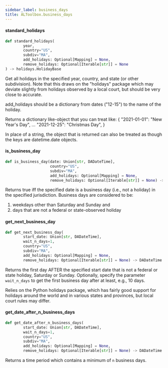 ```yaml
---
sidebar_label: business_days
title: ALToolbox.business_days
---
```


#### standard\_holidays

```python
def standard_holidays(
        year,
        country="US",
        subdiv="MA",
        add_holidays: Optional[Mapping] = None,
        remove_holidays: Optional[Iterable[str]] = None
) -> holidays.HolidayBase
```

Get all holidays in the specified year, country, and state (or other subdivision).
Note that this draws on the &quot;holidays&quot; package which may deviate slightly from
holidays observed by a local court, but should be very close to accurate.

add_holidays should be a dictionary from dates (&quot;12-15&quot;) to the name of the holiday.

Returns a dictionary like-object that you can treat like:
{
&quot;2021-01-01&quot;: &quot;New Year&#x27;s Day&quot;,
...
&quot;2021-12-25&quot;: &quot;Christmas Day&quot;,
}

In place of a string, the object that is returned can also be treated as though
the keys are datetime.date objects.

#### is\_business\_day

```python
def is_business_day(date: Union[str, DADateTime],
                    country="US",
                    subdiv="MA",
                    add_holidays: Optional[Mapping] = None,
                    remove_holidays: Optional[Iterable[str]] = None) -> bool
```

Returns true iff the specified date is a business day (i.e., not a holiday)
in the specified jurisdiction. Business days are considered to be:
1. weekdays other than Saturday and Sunday and
1. days that are not a federal or state-observed holiday

#### get\_next\_business\_day

```python
def get_next_business_day(
        start_date: Union[str, DADateTime],
        wait_n_days=1,
        country="US",
        subdiv="MA",
        add_holidays: Optional[Mapping] = None,
        remove_holidays: Optional[Iterable[str]] = None) -> DADateTime
```

Returns the first day AFTER the specified start date that is
not a federal or state holiday, Saturday or Sunday. Optionally,
specify the parameter `wait_n_days` to get the first business day after
at least, e.g., 10 days.

Relies on the Python holidays package, which has fairly good support for
holidays around the world and in various states and provinces, but local
court rules may differ.

#### get\_date\_after\_n\_business\_days

```python
def get_date_after_n_business_days(
        start_date: Union[str, DADateTime],
        wait_n_days=1,
        country="US",
        subdiv="MA",
        add_holidays: Optional[Mapping] = None,
        remove_holidays: Optional[Iterable[str]] = None) -> DADateTime
```

Returns a time period which contains a minimum of `n` business days.

